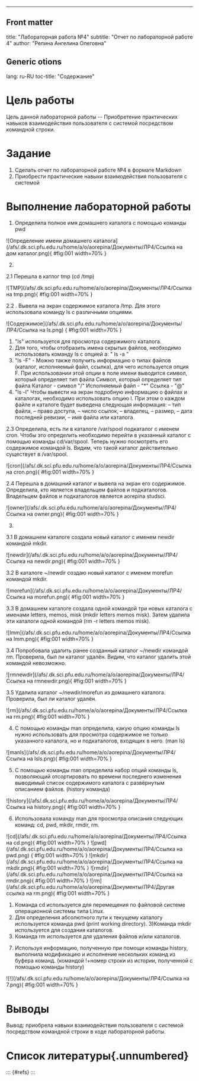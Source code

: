 ---
## Front matter
title: "Лабораторная работа №4"
subtitle: "Отчет по лабораторной работе 4"
author: "Репина Ангелина Олеговна"

## Generic otions
lang: ru-RU
toc-title: "Содержание"

 
# Цель работы

Цель данной лабораторной работы -- Приобретение практических навыков взаимодействия пользователя с системой посредством командной строки.

# Задание

1. Сделать отчет по лабораторной работе №4 в формате Markdown
2. Приобрести практические навыки взаимодействия пользователя с системой

# Выполнение лабораторной работы

1. Определила полное имя домашнего каталога  с помощью команды pwd

![Определение имени домашнего каталога](/afs/.dk.sci.pfu.edu.ru/home/a/o/aorepina/Документы/ЛР4/Ссылка на дом каталог.png){ #fig:001 width=70% }

2.
2.1 Перешла в катлог tmp (cd /tmp)

![TMP](/afs/.dk.sci.pfu.edu.ru/home/a/o/aorepina/Документы/ЛР4/Ссылка на tmp.png){ #fig:001 width=70% }

2.2 . Вывела на экран содержимое каталога /tmp. Для этого использовала команду ls
с различными опциями. 

![Содержимое](/afs/.dk.sci.pfu.edu.ru/home/a/o/aorepina/Документы/ЛР4/Ссылка на ls.png) { #fig:001 width=70% }

1) "ls" используется для просмотра содержимого каталога. 
2) Для того, чтобы отобразить имена скрытых файлов, необходимо использовать команду ls
с опцией a: " ls -a "
3) "ls -F" - Можно также получить информацию о типах файлов (каталог, исполняемый файл,
ссылка), для чего используется опция F. При использовании этой опции в поле имени
выводится символ, который определяет тип файла
Символ, который определяет тип файла
Каталог - символ "/"
Исполняемый файл - "*"
Ссылка - "@"
4) "ls -l" Чтобы вывести на экран подробную информацию о файлах и каталогах, необходимо
использовать опцию l. При этом о каждом файле и каталоге будет выведена следующая
информация:
– тип файла,
– право доступа,
– число ссылок,
– владелец,
– размер,
– дата последней ревизии,
– имя файла или каталога.

2.3 Определила, есть ли в каталоге /var/spool подкаталог с именем cron. Чтобы это определить необходимо перейти в указанный каталог с помощью команды cd/var/spool. Теперь нужно посмотреть его содержимое командой ls. Видим, что такой каталог действительно существует в /var/spool.

![cron](/afs/.dk.sci.pfu.edu.ru/home/a/o/aorepina/Документы/ЛР4/Ссылка на cron.png){ #fig:001 width=70% }

2.4 Перешла в домашний каталог и вывела на экран его содержимое. Определила, кто является владельцем файлов и подкаталогов. Владельцем файлов и подкаталогов является aorepina studsci.

![owner](/afs/.dk.sci.pfu.edu.ru/home/a/o/aorepina/Документы/ЛР4/Ссылка на owner.png){ #fig:001 width=70% }

3.
3.1 В домашнем каталоге создала новый каталог с именем newdir командой mkdir.

![newdir](/afs/.dk.sci.pfu.edu.ru/home/a/o/aorepina/Документы/ЛР4/Ссылка на newdir.png){ #fig:001 width=70% }

3.2 В каталоге ~/newdir создаю новый каталог с именем morefun командой mkdir.

![morefun](/afs/.dk.sci.pfu.edu.ru/home/a/o/aorepina/Документы/ЛР4/Ссылка на morefun.png){ #fig:001 width=70% }

3.3 В домашнем каталоге создала одной командой три новых каталога с именами
letters, memos, misk (mkdir letters memos misk). Затем удалила эти каталоги одной командой (rm -r letters memos misk).

![lmm](/afs/.dk.sci.pfu.edu.ru/home/a/o/aorepina/Документы/ЛР4/Ссылка на lmm.png){ #fig:001 width=70% }

3.4 Попробовала удалить ранее созданный каталог ~/newdir командой rm. Проверила,
был ли каталог удалён. Видим, что каталог удалить этой командой невозможно.

![rmnewdir](/afs/.dk.sci.pfu.edu.ru/home/a/o/aorepina/Документы/ЛР4/Ссылка на rmnewdir.png){ #fig:001 width=70% }

3.5 Удалила каталог ~/newdir/morefun из домашнего каталога. Проверила, был ли
каталог удалён.

![rm](/afs/.dk.sci.pfu.edu.ru/home/a/o/aorepina/Документы/ЛР4/Ссылка на rm.png){ #fig:001 width=70% }

4. С помощью команды man определила, какую опцию команды ls нужно использовать для просмотра содержимое не только указанного каталога, но и подкаталогов, входящих в него. (man ls)

![manls](/afs/.dk.sci.pfu.edu.ru/home/a/o/aorepina/Документы/ЛР4/Ссылка на lsls.png){ #fig:001 width=70% }

5. С помощью команды man определила набор опций команды ls, позволяющий отсортировать по времени последнего изменения выводимый список содержимого каталога с развёрнутым описанием файлов. (history команда)

![history](/afs/.dk.sci.pfu.edu.ru/home/a/o/aorepina/Документы/ЛР4/Ссылка на history.png){ #fig:001 width=70% }

6. Использовала команду man для просмотра описания следующих команд: cd, pwd, mkdir,
rmdir, rm.  

![cd](/afs/.dk.sci.pfu.edu.ru/home/a/o/aorepina/Документы/ЛР4/Ссылка на cd.png){ #fig:001 width=70% }
![pwd](/afs/.dk.sci.pfu.edu.ru/home/a/o/aorepina/Документы/ЛР4/Ссылка на pwd.png) { #fig:001 width=70% }
![mkdir](/afs/.dk.sci.pfu.edu.ru/home/a/o/aorepina/Документы/ЛР4/Ссылка на mkdir.png){ #fig:001 width=70% }
![rmdir](/afs/.dk.sci.pfu.edu.ru/home/a/o/aorepina/Документы/ЛР4/Ссылка на rmdir.png){ #fig:001 width=70% }
![rm](/afs/.dk.sci.pfu.edu.ru/home/a/o/aorepina/Документы/ЛР4/Другая ссылка на rm.png){ #fig:001 width=70% }

1) Команда cd используется для перемещения по файловой системе операционной системы типа Linux.
2)  Для определения абсолютного пути к текущему каталогу используется
команда pwd (print working directory).
3)Команда mkdir используется для создания каталогов.
4) Команда rm используется для удаления файлов и/или каталогов.

7. Используя информацию, полученную при помощи команды history, выполнила модификацию и исполнение нескольких команд из буфера команд. (командой !+номер строки из истории, полученной с помощью команды history)

![!](/afs/.dk.sci.pfu.edu.ru/home/a/o/aorepina/Документы/ЛР4/Ссылка на 7.png){ #fig:001 width=70% }
# Выводы

Вывод: приобрела навыки взаимодействия пользователя с системой посредством командной строки в ходе лабораторной работы.

# Список литературы{.unnumbered}

::: {#refs}
:::
